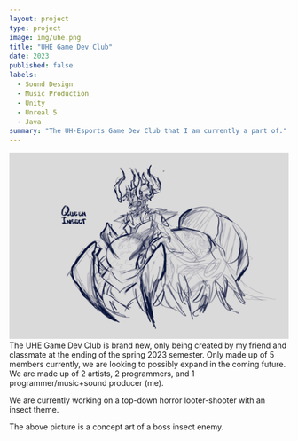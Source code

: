 ```yaml
---
layout: project
type: project
image: img/uhe.png
title: "UHE Game Dev Club"
date: 2023
published: false
labels:
  - Sound Design
  - Music Production
  - Unity
  - Unreal 5
  - Java
summary: "The UH-Esports Game Dev Club that I am currently a part of."
---
```

<img class="img-fluid" src="../img/Untitled_Artwork.jpg">
The UHE Game Dev Club is brand new, only being created by my friend and classmate at the ending of the spring 2023 semester. Only made up of 5 members currently, we are looking to possibly expand in the coming future. We are made up of 2 artists, 2 programmers, and 1 programmer/music+sound producer (me).

We are currently working on a top-down horror looter-shooter with an insect theme.

The above picture is a concept art of a boss insect enemy.
